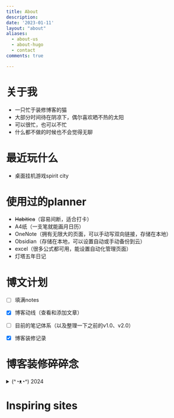 ```yaml
---
title: About
description: 
date: '2023-01-11'
layout: "about"
aliases:
  - about-us
  - about-hugo
  - contact
comments: true

---
```


# 关于我

  - 一只忙于装修博客的猫
  - 大部分时间待在阴凉下，偶尔喜欢晒不热的太阳
  - 可以很忙，也可以不忙
  - 什么都不做的时候也不会觉得无聊

# 最近玩什么

  - 桌面挂机游戏spirit city

# 使用过的planner

  - ~~Habitica~~（容易间断，适合打卡）
  - A4纸（一支笔就能画月日历）
  - OneNote（拥有无限大的页面，可以手动写双向链接，存储在本地）
  - Obsidian（存储在本地，可以设置自动或手动备份到云）
  - excel（很多公式都可用，能设置自动化管理页面）
  - 灯塔五年日记

# 博文计划
 - [ ] 填满notes
 - [x] 博客动线（查看和添加文章）
 - [ ] 目前的笔记体系（以及整理一下之前的v1.0、v2.0）
 - [x] 博客装修记录


# 博客装修碎碎念

<details>
  <summary>(^◔ᴥ◔^) 2024</summary>
  <ul>
    <li>装修博客和装修房子差不多，一样要考虑动线问题</li>
    <li>选静态站的时候没想太多，看到感觉别人用得很好了，就会想试试</li>
    <li>hugo感觉最麻烦的地方是内容、样式、结构都分开放在不同的文件夹里，这样就要找它们之间的对应</li>
    <li>虽然习惯了也还好，但习惯的过程不是很好</li>
    <li>装修的过程做了一些花里胡哨的贴图，最后都删掉了，字多的时候看到一眼其他的装饰还挺烦的</li>
    <li>现在这个状态不能叫简洁，只能叫空旷</li>
    <li>博客颜色是偏绿的蓝，开了护眼模式后偏绿会更明显</li>
    <li>有点想把代码区域的深色背景改成浅色，深色看多了还挺费眼睛的</li>
    <li>所以我的所有常用CLI都是浅色背景……到底为什么出场设置都是一抹黑</li>
    <li>还想进化一下折叠碎碎念的功能，现在折叠用的是&lt;details&gt;标签，要在markdown里的HTML里再写文字就显得非常……局促</li>
    <li>对页面的需求是，想要空，但又不能有空的感觉</li>
    <li>有些需求乍一看很矛盾，但仔细挖一挖还是能看到真正想做的东西</li>
    <li>虽然很多人都用了同一套博客主题，但一直活跃的博客随着时间的推移就会长出自己的风格，还挺神奇的</li>
    <li>疑惑怎么还没改变的时候，可以停下来刷新一下，可能卡在半路上了</li>
    <li>拿不到东西最好first check名称和格式有没有问题</li>
    
  </ul>
</details>

    

# Inspiring sites
